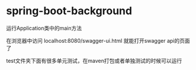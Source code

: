 # spring-boot-background
运行Application类中的main方法

在浏览器中访问
localhost:8080/swagger-ui.html
就能打开swagger api的页面了

test文件夹下面有很多单元测试，在maven打包或者单独测试的时候可以运行